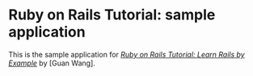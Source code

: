 # Ruby on Rails Tutorial: sample application

This is the sample application for
[*Ruby on Rails Tutorial: Learn Rails by Example*](http://railstutorial.org/)
by [Guan Wang].